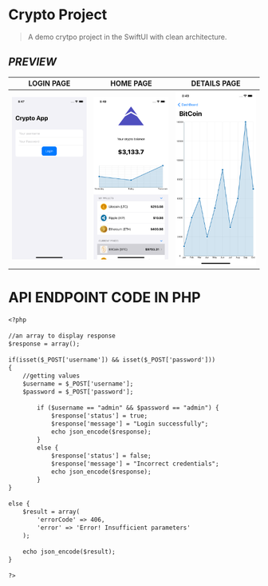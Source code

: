 # Crypto Project

>A demo crytpo project in the SwiftUI with clean architecture.


## ***PREVIEW***

| LOGIN PAGE | HOME PAGE |DETAILS PAGE |
|     ------------- | ------------- | ------------- |
| ![Main Page](screenshots/s1.png)| ![Main Page](screenshots/s2.png)|![Main Page](screenshots/s3.png)|


API ENDPOINT CODE IN PHP
====================
```
<?php

//an array to display response
$response = array();

if(isset($_POST['username']) && isset($_POST['password']))
{
    //getting values 
    $username = $_POST['username'];
    $password = $_POST['password'];

        if ($username == "admin" && $password == "admin") {
            $response['status'] = true;
            $response['message'] = "Login successfully";
            echo json_encode($response);
        } 
        else {
            $response['status'] = false;
            $response['message'] = "Incorrect credentials";
            echo json_encode($response);
        }
} 

else {
    $result = array(
        'errorCode' => 406,
        'error' => 'Error! Insufficient parameters'
    );

    echo json_encode($result);
}

?>
```